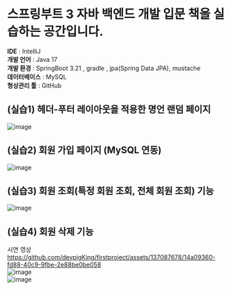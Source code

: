 # 스프링부트 3 자바 백엔드 개발 입문 책을 실습하는 공간입니다.

**IDE** : IntelliJ <br/>
**개발 언어** : Java 17 <br/>
**개발 환경** : SpringBoot 3.21 , gradle , jpa(Spring Data JPA), mustache <br/>
**데이터베이스** : MySQL <br/>
**형상관리 툴** : GitHub <br/>

## (실습1) 헤더-푸터 레이아웃을 적용한 명언 랜덤 페이지 

![image](https://github.com/devpigKing/firstproject/assets/137087678/60692a88-4bc7-4d94-99b1-dac25c1e95e2)
<br/>

## (실습2) 회원 가입 페이지 (MySQL 연동)

![image](https://github.com/devpigKing/firstproject/assets/137087678/e1358089-dc86-4a10-ab10-008e9f69e482)
<br/>

## (실습3) 회원 조회(특정 회원 조회, 전체 회원 조회) 기능 

![image](https://github.com/devpigKing/firstproject/assets/137087678/b1ae75d4-6da8-4377-9dcc-a2403062b847)
<br/>

## (실습4) 회원 삭제 기능 

시연 영상
https://github.com/devpigKing/firstproject/assets/137087678/14a09360-fd88-40c9-9fbe-2e88be0be058
</br>
![image](https://github.com/devpigKing/firstproject/assets/137087678/26e7671d-0d23-46f2-8d22-3c5b38c48166)
<br/>
![image](https://github.com/devpigKing/firstproject/assets/137087678/0136bb86-4d0c-4356-a2d5-cd1f820fd96e)

